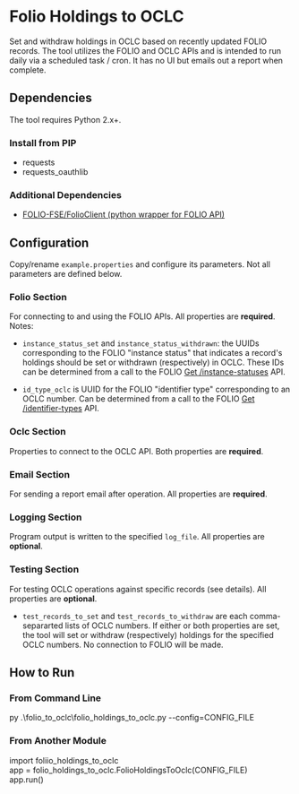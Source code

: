 # Folio Holdings to OCLC

Set and withdraw holdings in OCLC based on recently updated FOLIO records.  The tool utilizes the FOLIO and OCLC APIs and is intended to run daily via a scheduled task / cron.  It has no UI but emails out a report when complete.


## Dependencies

The tool requires Python 2.x+.

### Install from PIP
  - requests
  - requests_oauthlib

### Additional Dependencies
- [FOLIO-FSE/FolioClient (python wrapper for FOLIO API)](https://github.com/FOLIO-FSE/FolioClient)

## Configuration

Copy/rename `example.properties` and configure its parameters.  Not all parameters are defined below.

### Folio Section

For connecting to and using the FOLIO APIs.  All properties are **required**.  Notes:

- `instance_status_set` and `instance_status_withdrawn`: the UUIDs corresponding to the FOLIO "instance status" that indicates a record's holdings should be set or withdrawn (respectively) in OCLC.  These IDs can be determined from a call to the FOLIO [Get /instance-statuses](https://s3.amazonaws.com/foliodocs/api/mod-inventory-storage/p/instance-status.html#instance_statuses_get) API.

- `id_type_oclc` is UUID for the FOLIO "identifier type" corresponding to an OCLC number.   Can be determined from a call to the FOLIO [Get /identifier-types](https://s3.amazonaws.com/foliodocs/api/mod-inventory-storage/p/identifier-type.html#identifier_types_get) API.

### Oclc Section

Properties to connect to the OCLC API.  Both properties are **required**.

### Email Section

For sending a report email after operation.  All properties are **required**.

### Logging Section

Program output is written to the specified `log_file`.  All properties are **optional**.

### Testing Section

For testing OCLC operations against specific records (see details).  All properties are **optional**.

- `test_records_to_set` and `test_records_to_withdraw` are each comma-separarted lists of OCLC numbers.  If either or both properties are set, the tool will set or withdraw (respectively) holdings for the specified OCLC numbers.  No connection to FOLIO will be made.

## How to Run

### From Command Line

py .\folio_to_oclc\folio_holdings_to_oclc.py --config=CONFIG_FILE



### From Another Module

import foliio_holdings_to_oclc  
app = folio_holdings_to_oclc.FolioHoldingsToOclc(CONFIG_FILE)  
app.run() 